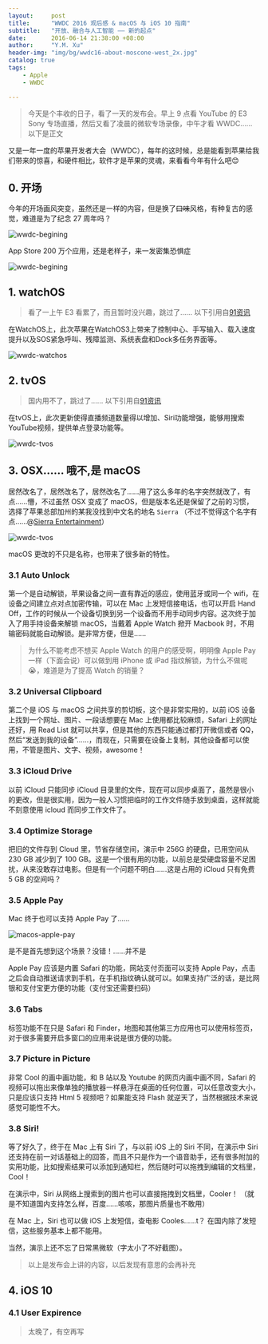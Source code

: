 ```yaml
---
layout:     post
title:      "WWDC 2016 观后感 & macOS 与 iOS 10 指南"
subtitle:   "开放、融合与人工智能 —— 新的起点"
date:       2016-06-14 21:38:00 +08:00
author:     "Y.M. Xu"
header-img: "img/bg/wwdc16-about-moscone-west_2x.jpg"
catalog: true
tags:
    - Apple
    - WWDC

---
```

>今天是个丰收的日子，看了一天的发布会。早上 9 点看 YouTube 的 E3 Sony 专场直播，然后又看了凌晨的微软专场录像，中午才看 WWDC…… 以下是正文

又是一年一度的苹果开发者大会（WWDC），每年的这时候，总是能看到苹果给我们带来的惊喜，和硬件相比，软件才是苹果的灵魂，来看看今年有什么吧😊

## 0. 开场

今年的开场画风突变，虽然还是一样的内容，但是换了<del>口味</del>风格，有种复古的感觉，难道是为了纪念 27 周年吗？

![wwdc-begining](/img/post/2016-06-14-wwdc/wwdc-begining-01.png)

App Store 200 万个应用，还是老样子，来一发密集恐惧症

![wwdc-begining](/img/post/2016-06-14-wwdc/wwdc-begining-02.png)


## 1. watchOS

>看了一上午 E3 看累了，而且暂时没兴趣，跳过了…… 以下引用自[91资讯](http://news.91.com/apple/1606/21951588.html?from=wwdc-pctime)

在WatchOS上，此次苹果在WatchOS3上带来了控制中心、手写输入、载入速度提升以及SOS紧急呼叫、残障监测、系统表盘和Dock多任务界面等。

![wwdc-watchos](/img/post/2016-06-14-wwdc/wwdc-watchos-01.png)


## 2. tvOS

>国内用不了，跳过了…… 以下引用自[91资讯](http://news.91.com/apple/1606/21951588.html?from=wwdc-pctime)

在tvOS上，此次更新使得直播频道数量得以增加、Siri功能增强，能够用搜索YouTube视频，提供单点登录功能等。

![wwdc-tvos](/img/post/2016-06-14-wwdc/wwdc-tvos-01.png)


## 3. OSX…… 哦不,是 macOS

居然改名了，居然改名了，居然改名了……用了这么多年的名字突然就改了，有点……懵，不过虽然 OSX 变成了 macOS，但是版本名还是保留了之前的习惯，选择了苹果总部加州的某我没找到中文名的地名 `Sierra` （不过不觉得这个名字有点……@[Sierra Entertainment](http://www.sierra.com)）

![wwdc-tvos](/img/post/2016-06-14-wwdc/wwdc-tvos-01.png)

macOS 更改的不只是名称，也带来了很多新的特性。

### 3.1 Auto Unlock

第一个是自动解锁，苹果设备之间一直有靠近的感应，使用蓝牙或同一个 wifi，在设备之间建立点对点加密传输，可以在 Mac 上发短信接电话，也可以开启 Hand Off，工作的时候从一个设备切换到另一个设备而不用手动同步内容。这次终于加入了用手持设备来解锁 macOS，当戴着 Apple Watch 掀开 Macbook 时，不用输密码就能自动解锁。是非常方便，但是……

>为什么不能考虑不想买 Apple Watch 的用户的感受啊，明明像 Apple Pay 一样（下面会说）可以做到用 iPhone 或 iPad 指纹解锁，为什么不做呢😭，难道是为了提高 Watch 的销量？

### 3.2 Universal Clipboard

第二个是 iOS 与 macOS 之间共享的剪切板，这个是非常实用的，以前 iOS 设备上找到一个网址、图片、一段话想要在 Mac 上使用都比较麻烦，Safari 上的网址还好，用 Read List 就可以共享，但是其他的东西只能通过都打开微信或者 QQ，然后“发送到我的设备”……，而现在，只需要在设备上复制，其他设备都可以使用，不管是图片、文字、视频，awesome！

### 3.3 iCloud Drive

以前 iCloud 只能同步 iCloud 目录里的文件，现在可以同步桌面了，虽然是很小的更改，但是很实用，因为一般人习惯把临时的工作文件随手放到桌面，这样就能不刻意使用 icloud 而同步工作文件了。

### 3.4 Optimize Storage

把旧的文件存到 Cloud 里，节省存储空间，演示中 256G 的硬盘，已用空间从 230 GB 减少到了 100 GB。这是一个很有用的功能，以前总是受硬盘容量不足困扰，从来没敢存过电影。但是有一个问题不明白……这是占用的 iCloud 只有免费 5 GB 的空间吗？

### 3.5 Apple Pay

Mac 终于也可以支持 Apple Pay 了……

![macos-apple-pay](/img/post/2016-06-14-wwdc/wwdc-macos-apple-pay.png)

是不是首先想到这个场景？没错！……并不是

Apple Pay 应该是内置 Safari 的功能，网站支付页面可以支持 Apple Pay，点击之后会自动推送请求到手机，在手机指纹确认就可以。如果支持广泛的话，是比网银和支付宝更方便的功能（支付宝还需要扫码）

### 3.6 Tabs

标签功能不在只是 Safari 和 Finder，地图和其他第三方应用也可以使用标签页，对于很多需要开启多窗口的应用来说是很方便的功能。

### 3.7 Picture in Picture

非常 Cool 的画中画功能，和 B 站以及 Youtube 的网页内画中画不同，Safari 的视频可以拖出来像单独的播放器一样悬浮在桌面的任何位置，可以任意改变大小，只是应该只支持 Html 5 视频吧？如果能支持 Flash 就逆天了，当然根据技术来说感觉可能性不大。

### 3.8 Siri!

等了好久了，终于在 Mac 上有 Siri 了，与以前 iOS 上的 Siri 不同，在演示中 Siri 还支持在前一对话基础上的回答，而且不只是作为一个语音助手，还有很多附加的实用功能，比如搜索结果可以添加到通知栏，然后随时可以拖拽到编辑的文档里，Cool！

在演示中，Siri 从网络上搜索到的图片也可以直接拖拽到文档里，Cooler！ （就是不知道国内支持怎么样，百度……咳咳，那图片质量也不敢用）

在 Mac 上，Siri 也可以做 iOS 上发短信，查电影 Cooles……t？ 在国内除了发短信，这些服务基本上都不能用。

当然，演示上还不忘了日常黑微软（字太小了不好截图）。

>以上是发布会上讲的内容，以后发现有意思的会再补充

## 4. iOS 10

### 4.1 User Expirence


>太晚了，有空再写
